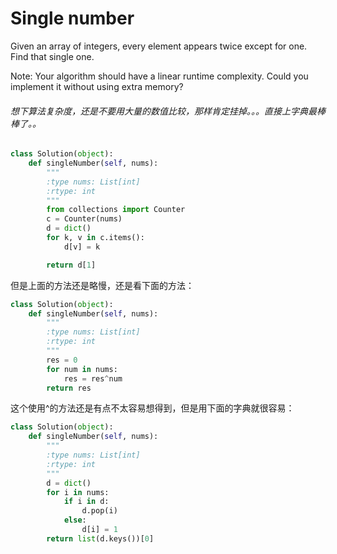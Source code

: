 # Single number

Given an array of integers, every element appears twice except for one. Find that single one.

Note:
Your algorithm should have a linear runtime complexity. Could you implement it without using extra memory?

###### 想下算法复杂度，还是不要用大量的数值比较，那样肯定挂掉。。。直接上字典最棒棒了。。

```python
class Solution(object):
    def singleNumber(self, nums):
        """
        :type nums: List[int]
        :rtype: int
        """
        from collections import Counter
        c = Counter(nums)
        d = dict()
        for k, v in c.items():
            d[v] = k

        return d[1]

```

但是上面的方法还是略慢，还是看下面的方法：

```python
class Solution(object):
    def singleNumber(self, nums):
        """
        :type nums: List[int]
        :rtype: int
        """
        res = 0
        for num in nums:
            res = res^num
        return res
```

这个使用^的方法还是有点不太容易想得到，但是用下面的字典就很容易：

```python
class Solution(object):
    def singleNumber(self, nums):
        """
        :type nums: List[int]
        :rtype: int
        """
        d = dict()
        for i in nums:
            if i in d:
                d.pop(i)
            else:
                d[i] = 1
        return list(d.keys())[0]
```
